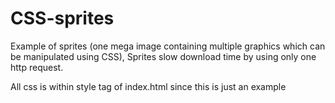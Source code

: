 # CSS-sprites
Example of sprites (one mega image containing multiple graphics which can be manipulated using CSS), 
  Sprites slow download time by using only one http request.

All css is within style tag of index.html since this is just an example
